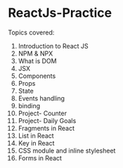 # ReactJs-Practice
Topics covered:
1. Introduction to React JS
2. NPM & NPX
3. What is DOM
4. JSX
5. Components
6. Props
7. State
8. Events handling
9. binding
10. Project- Counter
11. Project- Daily Goals 
12. Fragments in React
13. List in React
14. Key in React
15. CSS module and inline stylesheet
16. Forms in React

